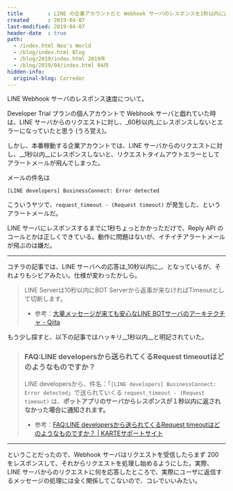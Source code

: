 ```yaml
---
title        : LINE の企業アカウントだと Webhook サーバのレスポンスを1秒以内に返さないといけないみたい
created      : 2019-04-07
last-modified: 2019-04-07
header-date  : true
path:
  - /index.html Neo's World
  - /blog/index.html Blog
  - /blog/2019/index.html 2019年
  - /blog/2019/04/index.html 04月
hidden-info:
  original-blog: Corredor
---
```


LINE Webhook サーバのレスポンス速度について。

Developer Trial プランの個人アカウントで Webhook サーバと戯れていた時は、LINE サーバからのリクエストに対し、_60秒以内_にレスポンスしないとエラーになっていたと思う (うろ覚え)。

しかし、本番稼動する企業アカウントでは、LINE サーバからのリクエストに対し、__1秒以内__にレスポンスしないと、リクエストタイムアウトエラーとしてアラートメールが飛んでしまった。

メールの件名は

```
[LINE developers] BusinessConnect: Error detected
```

こういうヤツで、`request_timeout - (Request timeout)` が発生した、というアラートメールだ。

LINE サーバにレスポンスするまでに1秒ちょっとかかっただけで、Reply API のコールとかは正しくできている。動作に問題はないが、イチイチアラートメールが飛ぶのは嫌だ。

---

コチラの記事では、LINE サーバへの応答は_10秒以内に_、となっているが、それよりもシビアみたい。仕様が変わったかしら。

> LINE Serverは10秒以内にBOT Serverから返事が来なければTimeoutとして切断します。
> 
> - 参考：[大量メッセージが来ても安心なLINE BOTサーバのアーキテクチャ - Qiita](https://qiita.com/yoichiro6642/items/6d4c7309210af20a5c8f)

もう少し探すと、以下の記事ではハッキリ__1秒以内__と明記されていた。

> ### FAQ:LINE developersから送られてくるRequest timeoutはどのようなものですか？
> 
> LINE developersから、件名：「`[LINE developers] BusinessConnect: Error detected`」で送られていくる `request_timeout - (Request timeout)` は、__ボットアプリのサーバからレスポンスが１秒以内に返されなかった場合に通知されます。__
> 
> - 参考：[FAQ:LINE developersから送られてくるRequest timeoutはどのようなものですか？ | KARTEサポートサイト](https://support2.karte.io/note/note-line/11834/)

---

ということだったので、Webhook サーバはリクエストを受信したらまず 200 をレスポンスして、それからリクエストを処理し始めるようにした。実際、LINE サーバからのリクエストに何を応答したところで、実際にユーザに返信するメッセージの処理には全く関係してこないので、コレでいいみたい。
